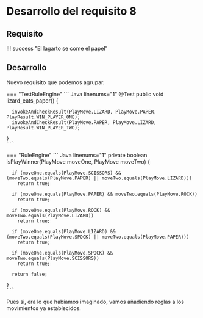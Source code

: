 # Desarrollo del requisito 8

## Requisito

!!! success "El lagarto se come el papel"

## Desarrollo

Nuevo requisito que podemos agrupar.

=== "TestRuleEngine"
    ``` Java linenums="1"
    @Test
    public void lizard_eats_paper() {

      invokeAndCheckResult(PlayMove.LIZARD, PlayMove.PAPER, PlayResult.WIN_PLAYER_ONE);
      invokeAndCheckResult(PlayMove.PAPER, PlayMove.LIZARD, PlayResult.WIN_PLAYER_TWO);

    }
    ```
=== "RuleEngine"
    ``` Java linenums="1"
    private boolean isPlayWinner(PlayMove moveOne, PlayMove moveTwo) {

      if (moveOne.equals(PlayMove.SCISSORS) && (moveTwo.equals(PlayMove.PAPER) || moveTwo.equals(PlayMove.LIZARD)))
        return true;

      if (moveOne.equals(PlayMove.PAPER) && moveTwo.equals(PlayMove.ROCK))
        return true;

      if (moveOne.equals(PlayMove.ROCK) && moveTwo.equals(PlayMove.LIZARD))
        return true;

      if (moveOne.equals(PlayMove.LIZARD) && (moveTwo.equals(PlayMove.SPOCK) || moveTwo.equals(PlayMove.PAPER)))
        return true;

      if (moveOne.equals(PlayMove.SPOCK) && moveTwo.equals(PlayMove.SCISSORS))
        return true;

      return false;

    }
    ```

Pues si, era lo que habíamos imaginado, vamos añadiendo reglas a los movimientos ya establecidos.